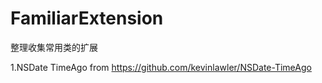# FamiliarExtension
整理收集常用类的扩展

1.NSDate TimeAgo
    from https://github.com/kevinlawler/NSDate-TimeAgo
